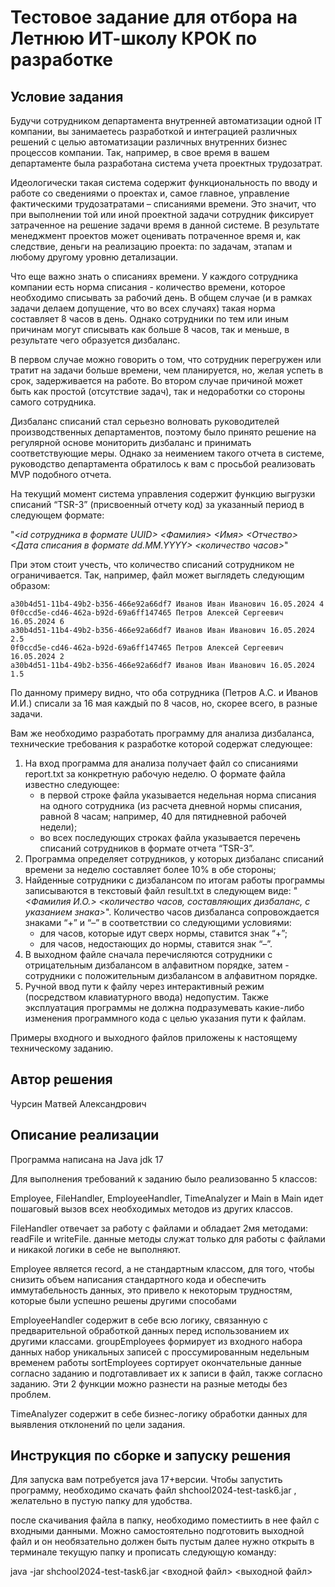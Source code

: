 # Тестовое задание для отбора на Летнюю ИТ-школу КРОК по разработке

## Условие задания
Будучи сотрудником департамента внутренней автоматизации одной IT компании, вы занимаетесь разработкой и интеграцией различных решений с целью автоматизации различных внутренних бизнес процессов компании. Так, например, в свое время в вашем департаменте была разработана система учета проектных трудозатрат.

Идеологически такая система содержит функциональность по вводу и работе со сведениями о проектах и, самое главное, управление фактическими трудозатратами – списаниями времени. Это значит, что при выполнении той или иной проектной задачи сотрудник фиксирует затраченное на решение задачи время в данной системе. В результате менеджмент проектов может оценивать потраченное время и, как следствие, деньги на реализацию проекта: по задачам, этапам и любому другому уровню детализации.

Что еще важно знать о списаниях времени. У каждого сотрудника компании есть норма списания - количество времени, которое необходимо списывать за рабочий день. В общем случае (и в рамках задачи делаем допущение, что во всех случаях) такая норма составляет 8 часов в день. Однако сотрудники по тем или иным причинам могут списывать как больше 8 часов, так и меньше, в результате чего образуется дизбаланс. 

В первом случае можно говорить о том, что сотрудник перегружен или тратит на задачи больше времени, чем планируется, но, желая успеть в срок, задерживается на работе. Во втором случае причиной может быть как простой (отсутствие задач), так и недоработки со стороны самого сотрудника. 

Дизбаланс списаний стал серьезно волновать руководителей производственных департаментов, поэтому было принято решение на регулярной основе мониторить дизбаланс и принимать соответствующие меры. Однако за неимением такого отчета в системе, руководство департамента обратилось к вам с просьбой реализовать MVP подобного отчета.

На текущий момент система управления содержит функцию выгрузки списаний “TSR-3” (присвоенный отчету код) за указанный период в следующем формате:

"_<id сотрудника в формате UUID> <Фамилия> <Имя> <Отчество> <Дата списания в формате dd.MM.YYYY> <количество часов>_"

При этом стоит учесть, что количество списаний сотрудником не ограничивается. Так, например, файл может выглядеть следующим образом:
```
a30b4d51-11b4-49b2-b356-466e92a66df7 Иванов Иван Иванович 16.05.2024 4
0f0ccd5e-cd46-462a-b92d-69a6ff147465 Петров Алексей Сергеевич 16.05.2024 6
a30b4d51-11b4-49b2-b356-466e92a66df7 Иванов Иван Иванович 16.05.2024 2.5
0f0ccd5e-cd46-462a-b92d-69a6ff147465 Петров Алексей Сергеевич 16.05.2024 2
a30b4d51-11b4-49b2-b356-466e92a66df7 Иванов Иван Иванович 16.05.2024 1.5
```

По данному примеру видно, что оба сотрудника (Петров А.С. и Иванов И.И.) списали за 16 мая каждый по 8 часов, но, скорее всего, в разные задачи.

Вам же необходимо разработать программу для анализа дизбаланса, технические требования к разработке которой содержат следующее:
1. На вход программа для анализа получает файл со списаниями report.txt за конкретную рабочую неделю. О формате файла известно следующее:
    - в первой строке файла указывается недельная норма списания на одного сотрудника (из расчета дневной нормы списания, равной 8 часам; например, 40 для пятидневной рабочей недели);
    - во всех последующих строках файла указывается перечень списаний сотрудников в формате отчета “TSR-3”. 
2. Программа определяет сотрудников, у которых дизбаланс списаний времени за неделю составляет более 10% в обе стороны;
3. Найденные сотрудники с дизбалансом по итогам работы программы записываются в текстовый файл result.txt в следующем виде:
  "_<Фамилия И.О.> <количество часов, составляющих дизбаланс, с указанием знака>_".
  Количество часов дизбаланса сопровождается знаками “+” и “–” в соответствии со следующими условиями:
    - для часов, которые идут сверх нормы, ставится знак “+”;
    - для часов, недостающих до нормы, ставится знак “–”.
4. В выходном файле сначала перечисляются сотрудники с отрицательным дизбалансом в алфавитном порядке, затем - сотрудники с положительным дизбалансом в алфавитном порядке.
5. Ручной ввод пути к файлу через интерактивный режим (посредством клавиатурного ввода) недопустим. Также эксплуатация программы не должна подразумевать какие-либо изменения программного кода с целью указания пути к файлам.

Примеры входного и выходного файлов приложены к настоящему техническому заданию.

## Автор решения
Чурсин Матвей Александрович
## Описание реализации
Программа написана на Java jdk 17

Для выполнения требований к заданию было реализованно 5 классов:

Employee, FileHandler, EmployeeHandler, TimeAnalyzer и Main
в Main идет пошаговый вызов всех необходимых методов из других классов.

FileHandler отвечает за работу с файлами и обладает 2мя методами: readFile и writeFile. данные методы служат только для работы с файлами и никакой логики в себе не выполняют.

Employee является record, а не стандартным классом, для того, чтобы снизить объем написания стандартного кода и обеспечить иммутабельность данных, это привело к некоторым трудностям, которые были успешно решены другими способами

EmployeeHandler содержит в себе всю логику, связанную с предварительной обработкой данных перед использованием их другими классами. groupEmployees формирует из входного набора данных набор уникальных записей с проссумированным недельным временем работы
sortEmployees сортирует окончательные данные согласно заданию и подготавливает их к записи в файл, также согласно заданию. Эти 2 функции можно разнести на разные методы без проблем.

TimeAnalyzer содержит в себе бизнес-логику обработки данных для выявления отклонений по цели задания.



## Инструкция по сборке и запуску решения
Для запуска вам потребуется java 17+версии.
Чтобы запустить программу, необходимо скачать файл shchool2024-test-task6.jar , желательно в пустую папку для удобства.

после скачивания файла в папку, необходимо поместиить в нее файл с входными данными. Можно самостоятельно подготовить выходной файл и он необязательно должен быть пустым
далее нужно открыть в терминале текущую папку и прописать следующую команду:

java -jar shchool2024-test-task6.jar <входной файл> <выходной файл>